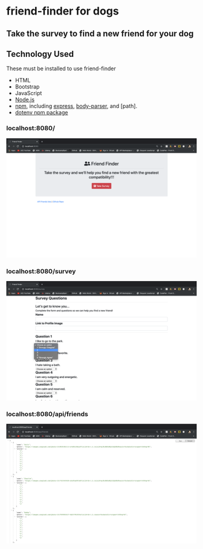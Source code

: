 # friend-finder for dogs
## Take the survey to find a new friend for your dog

## Technology Used
These must be installed to use friend-finder
- HTML
- Bootstrap
- JavaScript
- [Node.js](https://nodejs.org/en/)
- [npm](https://www.npmjs.com/get-npm), including [express](https://www.npmjs.com/package/express), [body-parser](https://www.npmjs.com/package/body-parser), and [path].
- [dotenv npm package](https://www.npmjs.com/package/dotenv)

### localhost:8080/
![Screenshot of home.html](home.png)
### localhost:8080/survey
![Screenshot of survey.html](survey.png)
### localhost:8080/api/friends
![Screenshot of json object](json.png)


